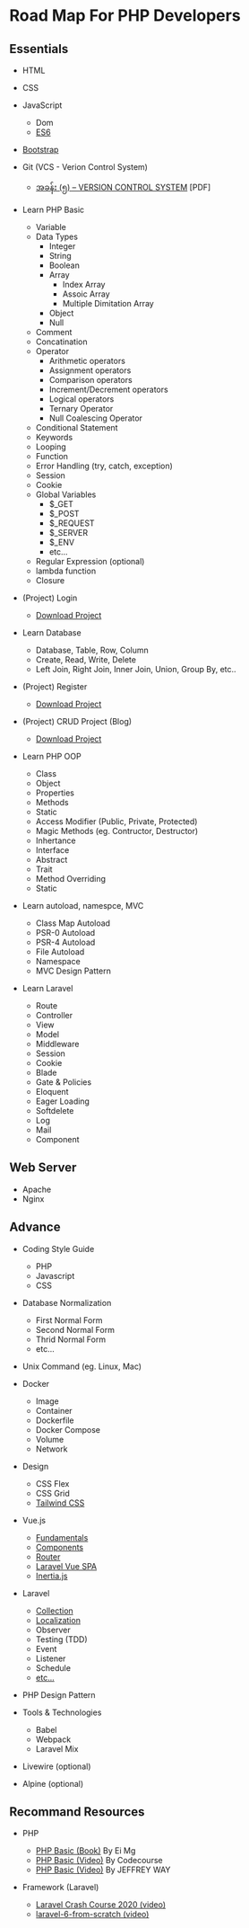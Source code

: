 # Road Map For PHP Developers

## Essentials

- HTML
- CSS
- JavaScript
  - Dom
  - [ES6](https://www.youtube.com/watch?v=_TCiBKki2is&list=PLgzczcvIi04P7xy8wcw1odJGuBzTYEzX7)
- [Bootstrap](https://getbootstrap.com/)
- Git (VCS - Verion Control System)
  - [အခန်း (၅) – VERSION CONTROL SYSTEM](https://eimaung.com/rockstar-developer/) [PDF]
- Learn PHP Basic
  - Variable
  - Data Types
    - Integer
    - String
    - Boolean
    - Array
      - Index Array
      - Assoic Array
      - Multiple Dimitation Array
    - Object
    - Null
  - Comment
  - Concatination
  - Operator
    - Arithmetic operators
    - Assignment operators
    - Comparison operators
    - Increment/Decrement operators
    - Logical operators
    - Ternary Operator
    - Null Coalescing Operator
  - Conditional Statement
  - Keywords
  - Looping
  - Function
  - Error Handling (try, catch, exception)
  - Session
  - Cookie
  - Global Variables
    - $_GET
    - $_POST
    - $_REQUEST
    - $_SERVER
    - $_ENV
    - etc...
  - Regular Expression (optional)
  - lambda function
  - Closure

- (Project) Login
  - [Download Project](https://github.com/scm-ojt/login)
- Learn Database
  - Database, Table, Row, Column
  - Create, Read, Write, Delete
  - Left Join, Right Join, Inner Join, Union, Group By, etc..
- (Project) Register
  - [Download Project](#)
- (Project) CRUD Project (Blog)
  - [Download Project](#)
- Learn PHP OOP
  - Class
  - Object
  - Properties
  - Methods
  - Static
  - Access Modifier (Public, Private, Protected)
  - Magic Methods (eg. Contructor, Destructor)
  - Inhertance
  - Interface
  - Abstract
  - Trait
  - Method Overriding
  - Static
- Learn autoload, namespce, MVC
  - Class Map Autoload
  - PSR-0 Autoload
  - PSR-4 Autoload
  - File Autoload
  - Namespace
  - MVC Design Pattern
- Learn Laravel
  - Route
  - Controller
  - View
  - Model
  - Middleware
  - Session
  - Cookie
  - Blade
  - Gate & Policies
  - Eloquent
  - Eager Loading
  - Softdelete
  - Log
  - Mail
  - Component

## Web Server

- Apache
- Nginx

## Advance

- Coding Style Guide
  - PHP
  - Javascript
  - CSS

- Database Normalization
  - First Normal Form
  - Second Normal Form
  - Thrid Normal Form
  - etc...

- Unix Command (eg. Linux, Mac)

- Docker
  - Image
  - Container
  - Dockerfile
  - Docker Compose
  - Volume
  - Network

- Design
  - CSS Flex
  - CSS Grid
  - [Tailwind CSS](https://tailwindcss.com)

- Vue.js
  - [Fundamentals](https://www.youtube.com/watch?v=NVnFWzVEBMA&list=PLgzczcvIi04PRf2h4ofMfNWP69dmBfXNr)
  - [Components](https://www.youtube.com/watch?v=J8v0rsW2C98&list=PLgzczcvIi04N6k_tSvG9YAMr62xyaQrhz)
  - [Router](https://www.youtube.com/watch?v=A8_H0HjZgsk&list=PLgzczcvIi04Pd-PiyapkFno4EsboKvfPt)
  - [Laravel Vue SPA](https://www.youtube.com/watch?v=AFxm8YBurPg&list=PLgzczcvIi04OvLaYg3AzYeMf8xGMkz_qU)
  - [Inertia.js](https://www.youtube.com/watch?v=IeMoVOHhMic&list=PLgzczcvIi04MR4fDn7RczGK3JXcI01Rss)

- Laravel
  - [Collection](https://laravel.com/docs/8.x/collections#introduction)
  - [Localization](https://laravel.com/docs/8.x/localization)
  - Observer
  - Testing (TDD)
  - Event
  - Listener
  - Schedule
  - [etc...](https://laravel.com/docs/8.x)

- PHP Design Pattern

- Tools & Technologies
  - Babel
  - Webpack
  - Laravel Mix

- Livewire (optional)
- Alpine (optional)

## Recommand Resources
- PHP
  - [PHP Basic (Book)](https://eimaung.com/professional-web-developer) By Ei Mg
  - [PHP Basic (Video)](https://www.youtube.com/watch?v=XKWqdp17BFo&list=PLfdtiltiRHWHjTPiFDRdTOPtSyYfz3iLW) By Codecourse
  - [PHP Basic (Video)](https://laracasts.com/series/php-for-beginners) By JEFFREY WAY

- Framework (Laravel)
  - [Laravel Crash Course 2020 (video)](https://www.youtube.com/watch?v=MFh0Fd7BsjE)
  - [laravel-6-from-scratch (video)](https://laracasts.com/series/laravel-6-from-scratch)
